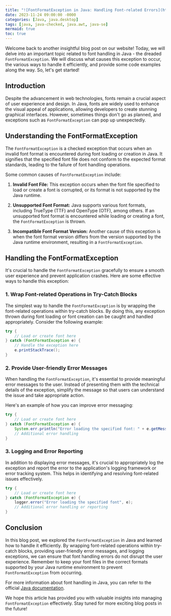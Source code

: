 ```yaml
---
title: "![FontFormatException in Java: Handling Font-related Errors](https://yourblogwebsite.com/articles/fontformatexception-java-font-error-handling)"
date: 2023-11-24 09:00:00 -0000
categories: [Java, java.desktop]
tags: [java, java-checked, java.awt, java-se]
mermaid: true
toc: true
---
```



Welcome back to another insightful blog post on our website! Today, we will delve into an important topic related to font handling in Java - the dreaded `FontFormatException`. We will discuss what causes this exception to occur, the various ways to handle it efficiently, and provide some code examples along the way. So, let's get started!

## Introduction

Despite the advancement in web technologies, fonts remain a crucial aspect of user experience and design. In Java, fonts are widely used to enhance the visual appeal of applications, allowing developers to create stunning graphical interfaces. However, sometimes things don't go as planned, and exceptions such as `FontFormatException` can pop up unexpectedly.

## Understanding the FontFormatException

The `FontFormatException` is a checked exception that occurs when an invalid font format is encountered during font loading or creation in Java. It signifies that the specified font file does not conform to the expected format standards, leading to the failure of font handling operations.

Some common causes of `FontFormatException` include:

1. **Invalid Font File:** This exception occurs when the font file specified to load or create a font is corrupted, or its format is not supported by the Java runtime.

2. **Unsupported Font Format:** Java supports various font formats, including TrueType (TTF) and OpenType (OTF), among others. If an unsupported font format is encountered while loading or creating a font, the `FontFormatException` is thrown.

3. **Incompatible Font Format Version:** Another cause of this exception is when the font format version differs from the version supported by the Java runtime environment, resulting in a `FontFormatException`.

## Handling the FontFormatException

It's crucial to handle the `FontFormatException` gracefully to ensure a smooth user experience and prevent application crashes. Here are some effective ways to handle this exception:

### 1. Wrap Font-related Operations in Try-Catch Blocks

The simplest way to handle the `FontFormatException` is by wrapping the font-related operations within try-catch blocks. By doing this, any exception thrown during font loading or font creation can be caught and handled appropriately. Consider the following example:

```java
try {
    // Load or create font here
} catch (FontFormatException e) {
    // Handle the exception here
    e.printStackTrace();
}
```

### 2. Provide User-friendly Error Messages

When handling the `FontFormatException`, it's essential to provide meaningful error messages to the user. Instead of presenting them with the technical details of the exception, simplify the message so that users can understand the issue and take appropriate action.

Here's an example of how you can improve error messaging:

```java
try {
    // Load or create font here
} catch (FontFormatException e) {
    System.err.println("Error loading the specified font: " + e.getMessage());
    // Additional error handling
}
```

### 3. Logging and Error Reporting

In addition to displaying error messages, it's crucial to appropriately log the exception and report the error to the application's logging framework or error tracking system. This helps in identifying and resolving font-related issues effectively.

```java
try {
    // Load or create font here
} catch (FontFormatException e) {
    logger.error("Error loading the specified font", e);
    // Additional error handling or reporting
}
```

## Conclusion

In this blog post, we explored the `FontFormatException` in Java and learned how to handle it efficiently. By wrapping font-related operations within try-catch blocks, providing user-friendly error messages, and logging exceptions, we can ensure that font handling errors do not disrupt the user experience. Remember to keep your font files in the correct formats supported by your Java runtime environment to prevent `FontFormatException` from occurring.

For more information about font handling in Java, you can refer to the official [Java documentation](https://docs.oracle.com/en/java/javase/16/docs/api/java.desktop/java/awt/FontFormatException.html).

We hope this article has provided you with valuable insights into managing `FontFormatException` effectively. Stay tuned for more exciting blog posts in the future!